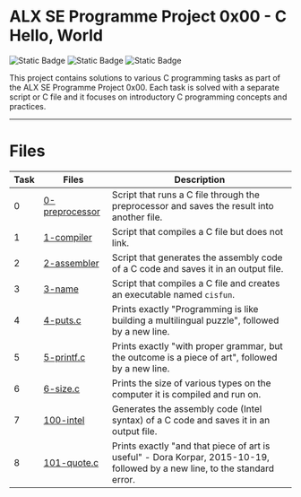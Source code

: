 <h1>ALX SE Programme Project 0x00 - C Hello, World</h1>

![Static Badge](https://img.shields.io/badge/ALX-white?logo=ALX&logoColor=black) ![Static Badge](https://img.shields.io/badge/C-00599C?&logo=c&logoColor=white) ![Static Badge](https://img.shields.io/badge/AbdullahHR10-%230359AE?logo=Github&logoColor=%23000000)

This project contains solutions to various C programming tasks as part of the ALX SE Programme Project 0x00. Each task is solved with a separate script or C file and it
focuses on introductory C programming concepts and practices.

---

<h1>Files</h1>

| Task | Files | Description |
| ----- | ----- | ------ |
| 0 | [0-preprocessor](./0-preprocessor) | Script that runs a C file through the preprocessor and saves the result into another file. |
| 1 | [1-compiler](./1-compiler) | Script that compiles a C file but does not link. |
| 2 | [2-assembler](./2-assembler) | Script that generates the assembly code of a C code and saves it in an output file. |
| 3 | [3-name](./3-name) | Script that compiles a C file and creates an executable named `cisfun`. |
| 4 | [4-puts.c](./4-puts.c) | Prints exactly "Programming is like building a multilingual puzzle", followed by a new line. |
| 5 | [5-printf.c](./5-printf.c) | Prints exactly "with proper grammar, but the outcome is a piece of art", followed by a new line. |
| 6 | [6-size.c](./6-size.c) | Prints the size of various types on the computer it is compiled and run on. |
| 7 | [100-intel](./100-intel) | Generates the assembly code (Intel syntax) of a C code and saves it in an output file. |
| 8 | [101-quote.c](./101-quote.c) | Prints exactly "and that piece of art is useful" - Dora Korpar, 2015-10-19, followed by a new line, to the standard error. |
